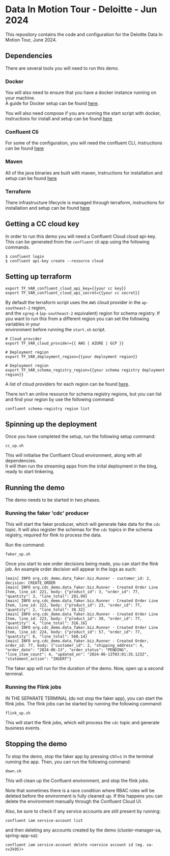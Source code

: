 # Data In Motion Tour - Deloitte - Jun 2024

This repository contains the code and configuration for the Deloitte Data In Motion Tour, June 2024.

## Dependencies

There are several tools you will need to run this demo.

### Docker

You will also need to ensure that you have a docker instance running on your machine.  
A guide for Docker setup can be found [here](https://docs.docker.com/desktop).

You will also need compose if you are running the start script with docker, instructions for install and setup can be found [here](https://docs.docker.com/compose/install/)

### Confluent Cli

For some of the configuration, you will need the confluent CLI, instructions can be found [here](https://docs.confluent.io/confluent-cli/current/install.html)

### Maven

All of the java binaries are built with maven, instructions for installation and setup can be found [here](https://maven.apache.org/install.html)

### Terraform

There infrastructure lifecycle is managed through terraform, instructions for installation and setup can be found [here](https://developer.hashicorp.com/terraform/tutorials/aws-get-started/install-cli)

## Getting a CC cloud key
  
In order to run this demo you will need a Confluent Cloud cloud api-key. This can be generated from the `confluent` cli app using the following commands.

```
$ confluent login
$ confluent api-key create --resource cloud
```

## Setting up terraform
  
```
export TF_VAR_confluent_cloud_api_key={{your cc key}}
export TF_VAR_confluent_cloud_api_secret={{your cc secret}}
```

By default the terraform script uses the `AWS` cloud provider in the `ap-southeast-2` region,  
and the `sgreg-4` (`ap-southeast-2` equivalent) region for schema registry.
If you want to run this from a different region you can set the following variables in your  
environment before running the `start.sh` script.

```
# Cloud provider
export TF_VAR_cloud_provider={{ AWS | AZURE | GCP }}

# Deployment region
export TF_VAR_deployment_region={{your deployment region}}

# Deployment region
export TF_VAR_schema_registry_region={{your schema registry deployment region}}
```

A list of cloud providers for each region can be found [here](https://docs.confluent.io/cloud/current/clusters/regions.html#cloud-providers-and-regions).

There isn't an online resource for schema registry regions, but you can list and find your region by use the following command:
```
confluent schema-registry region list
```

## Spinning up the deployment

Once you have completed the setup, run the following setup command:
```
cc_up.sh
```
This will initialise the Confluent Cloud environment, along with all dependencies.  
It will then run the streaming apps from the inital deployment in the blog, ready to start tinkering.

## Running the demo

The demo needs to be started in two phases.

### Running the faker 'cdc' producer

This will start the faker producer, which will generate fake data for the `cdc` topic.
It will also register the schemas for the `cdc` topics in the schema registry, required for flink to process the data.

Run the command:
```
faker_up.sh
```

Once you start to see order decisions being made, you can start the flink job.
An example order decision will appear in the logs as such:
```
[main] INFO org.cdc_demo.data_faker.biz.Runner - customer_id: 2, decision: CREATE_ORDER
[main] INFO org.cdc_demo.data_faker.biz.Runner - Created Order Line Item, line_id: 221, body: {"product_id": 3, "order_id": 77, "quantity": 3, "line_total": 201.99}
[main] INFO org.cdc_demo.data_faker.biz.Runner - Created Order Line Item, line_id: 222, body: {"product_id": 23, "order_id": 77, "quantity": 2, "line_total": 38.32}
[main] INFO org.cdc_demo.data_faker.biz.Runner - Created Order Line Item, line_id: 223, body: {"product_id": 39, "order_id": 77, "quantity": 4, "line_total": 316.16}
[main] INFO org.cdc_demo.data_faker.biz.Runner - Created Order Line Item, line_id: 224, body: {"product_id": 57, "order_id": 77, "quantity": 6, "line_total": 568.14}
[main] INFO org.cdc_demo.data_faker.biz.Runner - Created Order, order_id: 77, body: {"customer_id": 2, "shipping_address": 4, "order_date": "2024-06-13", "order_status": "PENDING", "line_item_count": 4, "updated_on": "2024-06-13T03:01:35.123Z", "statement_action": "INSERT"}
```

The faker app will run for the duration of the demo.
Now, open up a second terminal.

### Running the Flink jobs

IN THE SEPARATE TERMINAL (do not stop the faker app), you can start the flink jobs.
The flink jobs can be started by running the following command:
```
flink_up.sh
```

This will start the flink jobs, which will process the `cdc` topic and generate business events.

## Stopping the demo

To stop the demo, stop the faker app by pressing ctrl+c in the terminal running the app. Then, you can run the following command:
```
down.sh
```

This will clean up the Confluent environment, and stop the flink jobs.

Note that sometimes there is a race condition where RBAC roles will be deleted before the environment is fully cleaned up.
If this happens you can delete the environment manually through the Confluent Cloud UI.

Also, be sure to check if any service accounts are still present by running:
```
confluent iam service-account list
```

and then deleting any accounts created by the demo (cluster-manager-sa, spring-app-sa):
```
confluent iam service-account delete <service account id (eg. sa-vv2k95)>
```